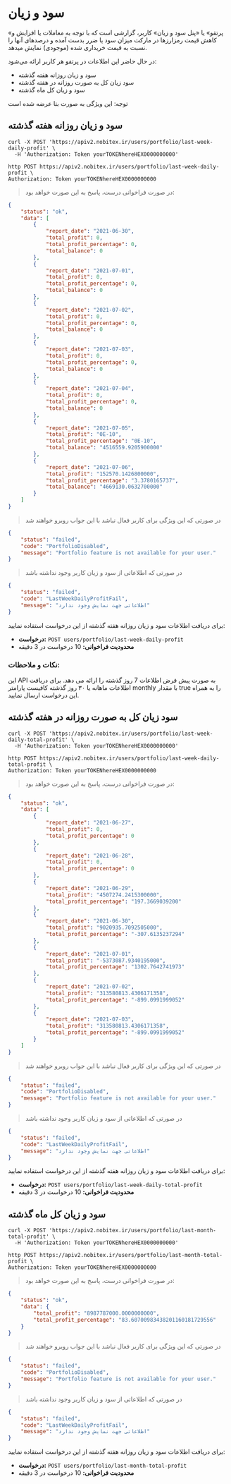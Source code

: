 <h1 id="portfolio">سود و زیان</h1>

«پرتفو» یا «پنل سود و زیان» کاربر، گزارشی است که با توجه به معاملات یا افزایش و کاهش قیمت رمزارزها در مارکت میزان سود یا ضرر بدست آمده و درصدهای آنها را نسبت به قیمت خریداری شده (موجودی) نمایش میدهد.

در حال حاضر این اطلاعات در پرتفو هر کاربر ارائه می‌شود:

* سود و زیان روزانه هفته گذشته
* سود زیان کل به صورت روزانه در هفته گذشته
* سود و زیان کل ماه گذشته


<aside class="warning"> توجه: این ویژگی به صورت بتا عرضه شده است</aside>

<h2 id="last-week-daily-profit">سود و زیان روزانه هفته گذشته</h2>

```shell
curl -X POST 'https://apiv2.nobitex.ir/users/portfolio/last-week-daily-profit' \
  -H 'Authorization: Token yourTOKENhereHEX0000000000'
```

```plaintext
http POST https://apiv2.nobitex.ir/users/portfolio/last-week-daily-profit \
Authorization: Token yourTOKENhereHEX0000000000
```

> در صورت فراخوانی درست، پاسخ به این صورت خواهد بود:

```json
{
    "status": "ok",
    "data": [
        {
            "report_date": "2021-06-30",
            "total_profit": 0,
            "total_profit_percentage": 0,
            "total_balance": 0
        },
        {
            "report_date": "2021-07-01",
            "total_profit": 0,
            "total_profit_percentage": 0,
            "total_balance": 0
        },
        {
            "report_date": "2021-07-02",
            "total_profit": 0,
            "total_profit_percentage": 0,
            "total_balance": 0
        },
        {
            "report_date": "2021-07-03",
            "total_profit": 0,
            "total_profit_percentage": 0,
            "total_balance": 0
        },
        {
            "report_date": "2021-07-04",
            "total_profit": 0,
            "total_profit_percentage": 0,
            "total_balance": 0
        },
        {
            "report_date": "2021-07-05",
            "total_profit": "0E-10",
            "total_profit_percentage": "0E-10",
            "total_balance": "4516559.9205900000"
        },
        {
            "report_date": "2021-07-06",
            "total_profit": "152570.1426800000",
            "total_profit_percentage": "3.3780165737",
            "total_balance": "4669130.0632700000"
        }
    ]
}
```

> در صورتی که این ویژگی برای کاربر فعال نباشد با این جواب روبرو خواهند شد

```json
{
    "status": "failed",
    "code": "PortfolioDisabled",
    "message": "Portfolio feature is not available for your user."
}
```

> در صورتی که اطلاعاتی از سود و زیان کاربر وجود نداشته باشد

```json
{
    "status": "failed",
    "code": "LastWeekDailyProfitFail",
    "message": "اطلاعاتی جهت نمایش وجود ندارد"
}
```

برای دریافت اطلاعات سود و زیان روزانه هفته گذشته از این درخواست استفاده نمایید:

* **درخواست:** `POST users/portfolio/last-week-daily-profit`
* **محدودیت فراخوانی:** 10 درخواست در 3 دقیقه

### نکات و ملاحظات: 
این API به صورت پیش فرض اطلاعات 7 روز گذشته را ارائه می دهد. برای دریافت اطلاعات ماهانه یا ۳۰ روز گذشته کافیست پارامتر monthly با مقدار true را به همراه این درخواست ارسال نمایید.

<h2 id="last-week-daily-total-profit">سود زیان کل به صورت روزانه در هفته گذشته</h2>

```shell
curl -X POST 'https://apiv2.nobitex.ir/users/portfolio/last-week-daily-total-profit' \
  -H 'Authorization: Token yourTOKENhereHEX0000000000'
```

```plaintext
http POST https://apiv2.nobitex.ir/users/portfolio/last-week-daily-total-profit \
Authorization: Token yourTOKENhereHEX0000000000
```

> در صورت فراخوانی درست، پاسخ به این صورت خواهد بود:

```json
{
    "status": "ok",
    "data": [
        {
            "report_date": "2021-06-27",
            "total_profit": 0,
            "total_profit_percentage": 0
        },
        {
            "report_date": "2021-06-28",
            "total_profit": 0,
            "total_profit_percentage": 0
        },
        {
            "report_date": "2021-06-29",
            "total_profit": "4507274.2415300000",
            "total_profit_percentage": "197.3669039200"
        },
        {
            "report_date": "2021-06-30",
            "total_profit": "9020935.7092505000",
            "total_profit_percentage": "-307.6135237294"
        },
        {
            "report_date": "2021-07-01",
            "total_profit": "-5373087.9340195000",
            "total_profit_percentage": "1302.7642741973"
        },
        {
            "report_date": "2021-07-02",
            "total_profit": "313580813.4306171358",
            "total_profit_percentage": "-899.0991999052"
        },
        {
            "report_date": "2021-07-03",
            "total_profit": "313580813.4306171358",
            "total_profit_percentage": "-899.0991999052"
        }
    ]
}
```

> در صورتی که این ویژگی برای کاربر فعال نباشد با این جواب روبرو خواهند شد

```json
{
    "status": "failed",
    "code": "PortfolioDisabled",
    "message": "Portfolio feature is not available for your user."
}
```

> در صورتی که اطلاعاتی از سود و زیان کاربر وجود نداشته باشد

```json
{
    "status": "failed",
    "code": "LastWeekDailyProfitFail",
    "message": "اطلاعاتی جهت نمایش وجود ندارد"
}
```

برای دریافت اطلاعات سود و زیان روزانه هفته گذشته از این درخواست استفاده نمایید:

* **درخواست:** `POST users/portfolio/last-week-daily-total-profit`
* **محدودیت فراخوانی:** 10 درخواست در 3 دقیقه



<h2 id="last-month-total-profit">سود و زیان کل ماه گذشته</h2>

```shell
curl -X POST 'https://apiv2.nobitex.ir/users/portfolio/last-month-total-profit' \
  -H 'Authorization: Token yourTOKENhereHEX0000000000'
```

```plaintext
http POST https://apiv2.nobitex.ir/users/portfolio/last-month-total-profit \
Authorization: Token yourTOKENhereHEX0000000000
```

> در صورت فراخوانی درست، پاسخ به این صورت خواهد بود:

```json
{
    "status": "ok",
    "data": {
        "total_profit": "8987787000.0000000000",
        "total_profit_percentage": "83.60700983438201160181729556"
    }
}
```

> در صورتی که این ویژگی برای کاربر فعال نباشد با این جواب روبرو خواهند شد

```json
{
    "status": "failed",
    "code": "PortfolioDisabled",
    "message": "Portfolio feature is not available for your user."
}
```

> در صورتی که اطلاعاتی از سود و زیان کاربر وجود نداشته باشد

```json
{
    "status": "failed",
    "code": "LastWeekDailyProfitFail",
    "message": "اطلاعاتی جهت نمایش وجود ندارد"
}
```

برای دریافت اطلاعات سود و زیان روزانه هفته گذشته از این درخواست استفاده نمایید:

* **درخواست:** `POST users/portfolio/last-month-total-profit`
* **محدودیت فراخوانی:** 10 درخواست در 3 دقیقه



